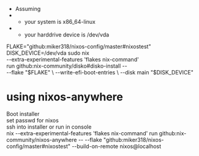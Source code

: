 - Assuming
- - your system is x86_64-linux
- - your harddrive device is /dev/vda

FLAKE="github:miker318/nixos-config/master#nixostest"
DISK_DEVICE=/dev/vda
sudo nix \
    --extra-experimental-features 'flakes nix-command' \
    run github:nix-community/disko#disko-install -- \
    --flake "$FLAKE" \
    --write-efi-boot-entries \
    --disk main "$DISK_DEVICE"

# using nixos-anywhere

Boot installer  
set passwd for nixos  
ssh into installer or run in console  
nix --extra-experimental-features 'flakes nix-command' run github:nix-community/nixos-anywhere -- --flake "github:miker318/nixos-config/master#nixostest" --build-on-remote nixos@localhost
